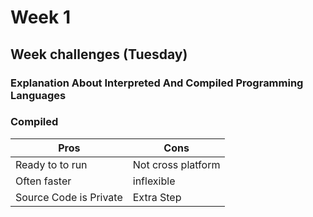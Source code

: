 # Week 1 
## Week challenges (Tuesday)

### Explanation About Interpreted And Compiled Programming Languages
### Compiled
| Pros     | Cons |
| ----------- | ----------- |
| Ready to to run      | Not cross platform       |
| Often faster  | inflexible        | Inflexible  |
| Source Code is Private          | Extra Step              |





